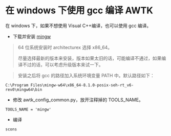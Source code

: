 # 在 windows 下使用 gcc 编译 AWTK

在 windows 下，如果不想使用 Visual C++编译，也可以使用 gcc 编译。

* 下载并安装 [mingw](https://udomain.dl.sourceforge.net/project/mingw-w64/Toolchains%20targetting%20Win32/Personal%20Builds/mingw-builds/installer/mingw-w64-install.exe)

> 64 位系统安装时 architecturex 选择 x86_64。
>
> 尽量选择最新的版本来安装，版本如果太旧的话，可能编译不通过，如果编译不过的话，可以考虑升级版本来试一下。

> 安装之后将 gcc 的路径加入系统环境变量 PATH 中。默认路径如下：

```
C:\Program Files\mingw-w64\x86_64-8.1.0-posix-seh-rt_v6-rev0\mingw64\bin
```

* 修改 awtk_config_common.py，放开注释掉的 TOOLS_NAME。

```
TOOLS_NAME = 'mingw'
```

* 编译

```
scons
```